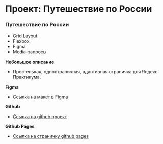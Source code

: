 # Проект: Путешествие по России

### **Путешествие по России**
* Grid Layout
* Flexbox
* Figma
* Media-запросы

**Небольшое описание**
  * Простенькая, одностраничная, адаптивная страничка для Яндекс Практикума.

**Figma**

* [Ссылка на макет в Figma](https://www.figma.com/file/5S2WSbEFL6awjVWJ0NWL8Q/Sprint-3_-Russia-_-desktop-mobile?node-id=28503%3A0)

**Github**

* [Ссылка на github проект](https://github.com/Armagidosha/russian-travel.git)

**Github Pages**

* [Ссылка на страничку github pages](https://armagidosha.github.io/russian-travel/)
